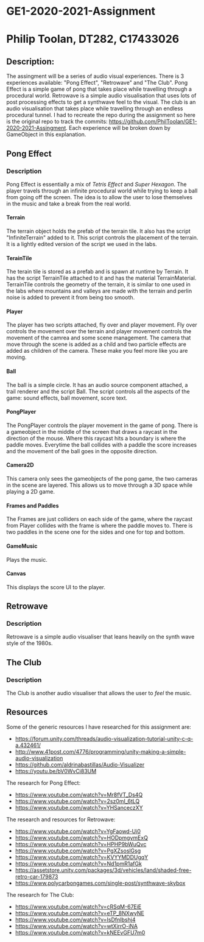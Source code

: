 # GE1-2020-2021-Assignment
 
# Philip Toolan, DT282, C17433026

## Description:
The assingment will be a series of audio visual experiences. There is 3 experiences available: "Pong Effect", "Retrowave" and "The Club". Pong Effect is a simple game of pong 
that takes place while travelling through a procedural world. Retrowave is a simple audio visualisation that uses lots of post processing effects to get a synthwave feel to the 
visual. The club is an audio visualisation that takes place while travelling through an endless procedural tunnel. I had to recreate the repo during the assignment so here is 
the original repo to track the commits: https://github.com/PhilToolan/GE1-2020-2021-Assingment. Each experience will be broken down by GameObject in this explanation.

## Pong Effect

### Description
Pong Effect is essentially a mix of *Tetris Effect* and *Super Hexagon*. The player travels through an infinite procedural world while trying to keep a ball from going off the 
screen. The idea is to allow the user to lose themselves in the music and take a break from the real world.

#### Terrain
The terrain object holds the prefab of the terrain tile. It also has the script "InfiniteTerrain" added to it. This script controls the placement of the terrain. It is a lightly 
edited version of the script we used in the labs.
#### TerainTile
The terain tile is stored as a prefab and is spawn at runtime by Terrain. It has the script TerrainTile attached to it and has the material TerrainMaterial. TerrainTile controls 
the geometry of the terrain, it is similar to one used in the labs where mountains and valleys are made with the terrain and perlin noise is added to prevent it from being too 
smooth. 
#### Player
The player has two scripts attached, fly over and player movement. Fly over controls the movement over the terrain and player movement controls the movement of the camrea and 
some scene management. The camera that move through the scene is added as a child and two particle effects are added as children of the camera. These make you feel more like you 
are moving.
#### Ball
The ball is a simple circle. It has an audio source component attached, a trail renderer and the script Ball. The script controls all the aspects of the game: sound effects, 
ball movement, score text.
#### PongPlayer
The PongPlayer controls the player movement in the game of pong. There is a gameobject in the middle of the screen that draws a raycast in the direction of the mouse. Where this
raycast hits a boundary is where the paddle moves. Everytime the ball collides with a paddle the score increases and the movement of the ball goes in the opposite direction.
#### Camera2D
This camera only sees the gameobjects of the pong game, the two cameras in the scene are layered. This allows us to move through a 3D space while playing a 2D game.
#### Frames and Paddles
The Frames are just colliders on each side of the game, where the raycast from Player collides with the frame is where the paddle moves to. There is two paddles in the scene one 
for the sides and one for top and bottom. 
#### GameMusic
Plays the music.
#### Canvas
This displays the score UI to the player.

## Retrowave

### Description
Retrowave is a simple audio visualiser that leans heavily on the synth wave style of the 1980s.


## The Club

### Description
The Club is another audio visualiser that allows the user to *feel* the music.

## Resources

Some of the generic resources I have researched for this assignment are:
- https://forum.unity.com/threads/audio-visualization-tutorial-unity-c-q-a.432461/
- http://www.41post.com/4776/programming/unity-making-a-simple-audio-visualization
- https://github.com/aldrinabastillas/Audio-Visualizer
- https://youtu.be/bV0WvCi83UM

The research for Pong Effect:
- https://www.youtube.com/watch?v=Mr8fVT_Ds4Q
- https://www.youtube.com/watch?v=2sz0mI_6tLQ
- https://www.youtube.com/watch?v=YHSanceczXY

The research and resources for Retrowave:
- https://www.youtube.com/watch?v=YgFaowd-Ui0
- https://www.youtube.com/watch?v=HODpmgymExQ
- https://www.youtube.com/watch?v=HPHP9bWuQvc
- https://www.youtube.com/watch?v=PgXZsoslGsg
- https://www.youtube.com/watch?v=KVYYMDDUgqY
- https://www.youtube.com/watch?v=Nd1pmR1afGk
- https://assetstore.unity.com/packages/3d/vehicles/land/shaded-free-retro-car-179873
- https://www.polycarbongames.com/single-post/synthwave-skybox

The research for The Club:
- https://www.youtube.com/watch?v=cRSqM-67EiE
- https://www.youtube.com/watch?v=eTP_8NXwyNE
- https://www.youtube.com/watch?v=IsDfnIbshj4
- https://www.youtube.com/watch?v=wtXirrO-iNA
- https://www.youtube.com/watch?v=kNEEvGFU7m0
